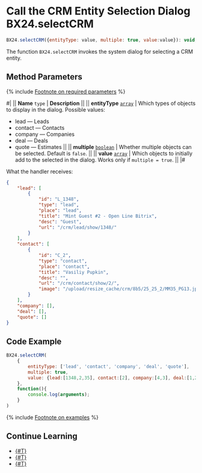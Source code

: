 # Call the CRM Entity Selection Dialog BX24.selectCRM

```js
BX24.selectCRM({entityType: value, multiple: true, value:value}): void;
```

The function `BX24.selectCRM` invokes the system dialog for selecting a CRM entity.

## Method Parameters

{% include [Footnote on required parameters](../../../_includes/required.md) %}

#|
|| **Name**
`type` | **Description** ||
|| **entityType**
[`array`](../../../api-reference/data-types.md) | Which types of objects to display in the dialog. Possible values: 
- lead — Leads
- contact — Contacts
- company — Companies
- deal — Deals
- quote — Estimates ||
|| **multiple**
[`boolean`](../../../api-reference/data-types.md) | Whether multiple objects can be selected. Default is `false`. ||
|| **value**
[`array`](../../../api-reference/data-types.md) | Which objects to initially add to the selected in the dialog. Works only if `multiple = true`. ||
|#

What the handler receives:

```json
{
    "lead": [
        {
            "id": "L_1348",
            "type": "lead",
            "place": "lead",
            "title": "Mint Guest #2 - Open Line Bitrix",
            "desc": "Guest",
            "url": "/crm/lead/show/1348/"
        }
    ],
    "contact": [
        {
            "id": "C_2",
            "type": "contact",
            "place": "contact",
            "title": "Vasiliy Pupkin",
            "desc": "",
            "url": "/crm/contact/show/2/",
            "image": "/upload/resize_cache/crm/8b5/25_25_2/MM35_PG13.jpg"
        }
    ],
    "company": [],
    "deal": [],
    "quote": []
}
```

## Code Example

```js
BX24.selectCRM(
    {
        entityType: ['lead', 'contact', 'company', 'deal', 'quote'],
        multiple: true,
        value: {lead:[1348,2,35], contact:[2], company:[4,3], deal:[1,2], quote:[1]}
    }, 
    function(){
        console.log(arguments);
    }
)
```

{% include [Footnote on examples](../../../_includes/examples.md) %}

## Continue Learning

- [{#T}](./bx24-select-user.md)
- [{#T}](./bx24-select-users.md)
- [{#T}](./bx24-select-access.md)